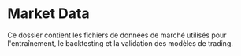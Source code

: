 # Market Data

Ce dossier contient les fichiers de données de marché utilisés pour l'entraînement, le backtesting et la validation des modèles de trading. 